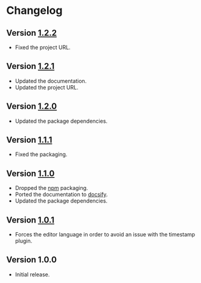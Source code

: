 # Changelog

## Version [1.2.2](https://bitbucket.org/mc2it/rich-text-editor/branches/compare/v1.2.2..v1.2.1)
- Fixed the project URL.

## Version [1.2.1](https://bitbucket.org/mc2it/rich-text-editor/branches/compare/v1.2.1..v1.2.0)
- Updated the documentation.
- Updated the project URL.

## Version [1.2.0](https://bitbucket.org/mc2it/rich-text-editor/branches/compare/v1.2.0..v1.1.1)
- Updated the package dependencies.

## Version [1.1.1](https://bitbucket.org/mc2it/rich-text-editor/branches/compare/v1.1.1..v1.1.0)
- Fixed the packaging.

## Version [1.1.0](https://bitbucket.org/mc2it/rich-text-editor/branches/compare/v1.1.0..v1.0.1)
- Dropped the [npm](https://www.npmjs.com) packaging.
- Ported the documentation to [docsify](https://docsify.js.org).
- Updated the package dependencies.

## Version [1.0.1](https://bitbucket.org/mc2it/rich-text-editor/branches/compare/v1.0.1..v1.0.0)
- Forces the editor language in order to avoid an issue with the timestamp plugin.

## Version 1.0.0
- Initial release.
